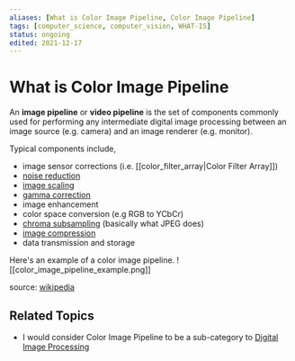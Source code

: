 ```yaml
---
aliases: [What is Color Image Pipeline, Color Image Pipeline]
tags: [computer_science, computer_vision, WHAT-IS]
status: ongoing
edited: 2021-12-17
---
```


# What is Color Image Pipeline
An __image pipeline__ or __video pipeline__ is the set of components commonly used for performing any intermediate digital image processing between an image source (e.g. camera) and an image renderer (e.g. monitor).

Typical components include,
- image sensor corrections (i.e. [[color_filter_array|Color Filter Array]])
- [noise reduction](https://en.wikipedia.org/wiki/Noise_reduction)
- [image scaling](https://en.wikipedia.org/wiki/Image_scaling)
- [gamma correction](https://en.wikipedia.org/wiki/Gamma_correction)
- image enhancement
- color space conversion (e.g RGB to YCbCr)
- [chroma subsampling](https://en.wikipedia.org/wiki/Chroma_subsampling) (basically what JPEG does)
- [image compression](https://en.wikipedia.org/wiki/Image_compression)
- data transmission and storage


Here's an example of a color image pipeline.
![[color_image_pipeline_example.png]]


source: [wikipedia](https://en.wikipedia.org/wiki/Color_image_pipeline)


## Related Topics
- I would consider Color Image Pipeline to be a sub-category to [Digital Image Processing](https://en.wikipedia.org/wiki/Digital_image_processing)